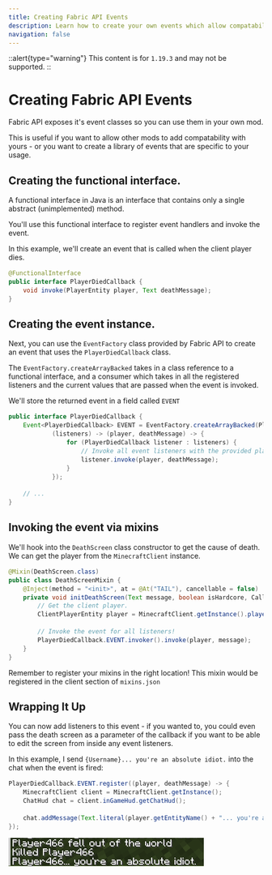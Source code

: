 ```yaml
---
title: Creating Fabric API Events
description: Learn how to create your own events which allow compatability with other mods.
navigation: false
---
```


::alert{type="warning"}
This content is for `1.19.3` and may not be supported.
::

# Creating Fabric API Events

Fabric API exposes it's event classes so you can use them in your own mod.

This is useful if you want to allow other mods to add compatability with yours - or you want to create a library of events that are specific to your usage.

## Creating the functional interface.

A functional interface in Java is an interface that contains only a single abstract (unimplemented) method.

You'll use this functional interface to register event handlers and invoke the event.

In this example, we'll create an event that is called when the client player dies.

```java
@FunctionalInterface
public interface PlayerDiedCallback {
    void invoke(PlayerEntity player, Text deathMessage);
}
```

## Creating the event instance.

Next, you can use the `EventFactory` class provided by Fabric API to create an event that uses the `PlayerDiedCallback` class.

The `EventFactory.createArrayBacked` takes in a class reference to a functional interface, and a consumer which takes in all the registered listeners and the current values that are passed when the event is invoked.

We'll store the returned event in a field called `EVENT`

```java
public interface PlayerDiedCallback {
    Event<PlayerDiedCallback> EVENT = EventFactory.createArrayBacked(PlayerDiedCallback.class,
            (listeners) -> (player, deathMessage) -> {
                for (PlayerDiedCallback listener : listeners) {
                    // Invoke all event listeners with the provided player and death message.
                    listener.invoke(player, deathMessage);
                }
            });

    // ...
}
```

## Invoking the event via mixins

We'll hook into the `DeathScreen` class constructor to get the cause of death. We can get the player from the `MinecraftClient` instance.

```java
@Mixin(DeathScreen.class)
public class DeathScreenMixin {
    @Inject(method = "<init>", at = @At("TAIL"), cancellable = false)
    private void initDeathScreen(Text message, boolean isHardcore, CallbackInfo ci) {
        // Get the client player.
        ClientPlayerEntity player = MinecraftClient.getInstance().player;

        // Invoke the event for all listeners!
        PlayerDiedCallback.EVENT.invoker().invoke(player, message);
    }
}
```

Remember to register your mixins in the right location! This mixin would be registered in the client section of `mixins.json`

## Wrapping It Up

You can now add listeners to this event - if you wanted to, you could even pass the death screen as a parameter of the callback if you want to be able to edit the screen from inside any event listeners.

In this example, I send `{Username}... you're an absolute idiot.` into the chat when the event is fired:

```java
PlayerDiedCallback.EVENT.register((player, deathMessage) -> {
    MinecraftClient client = MinecraftClient.getInstance();
    ChatHud chat = client.inGameHud.getChatHud();

    chat.addMessage(Text.literal(player.getEntityName() + "... you're an absolute idiot."));
});
```

![](/misc/creating_events_0.png)